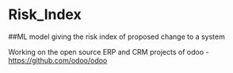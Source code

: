 # Risk_Index
##ML model giving the risk index of proposed change to a system

Working on the open source ERP and CRM projects of odoo - https://github.com/odoo/odoo

